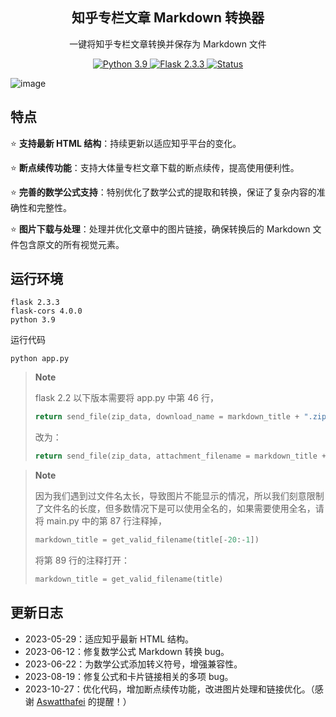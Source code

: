 <div align="center">
  <h2>知乎专栏文章 Markdown 转换器</h2>
  <p>一键将知乎专栏文章转换并保存为 Markdown 文件</p>
  <a href="#">
    <img alt="Python 3.9" src="https://img.shields.io/badge/python-3.9-blue.svg" />
  </a>
  <a href="#">
    <img alt="Flask 2.3.3" src="https://img.shields.io/badge/flask-2.3.3-blue.svg" />
  </a>
  <a href="#">
    <img alt="Status" src="https://img.shields.io/badge/Status-Updating-green" />
  </a>
</div>

![image](https://github.com/chenluda/zhihu-download/assets/45784833/5a5c27fb-4419-43fd-9ab9-69bdbe6667fe)

## 特点

⭐ **支持最新 HTML 结构**：持续更新以适应知乎平台的变化。

⭐ **断点续传功能**：支持大体量专栏文章下载的断点续传，提高使用便利性。

⭐ **完善的数学公式支持**：特别优化了数学公式的提取和转换，保证了复杂内容的准确性和完整性。

⭐ **图片下载与处理**：处理并优化文章中的图片链接，确保转换后的 Markdown 文件包含原文的所有视觉元素。

## 运行环境

```
flask 2.3.3
flask-cors 4.0.0
python 3.9
```
运行代码
```
python app.py
```
> **Note**
>
> flask 2.2 以下版本需要将 app.py 中第 46 行，
> ``` python
> return send_file(zip_data, download_name = markdown_title + ".zip", as_attachment=True)
> ```
> 改为：
> ``` python
> return send_file(zip_data, attachment_filename = markdown_title + ".zip", as_attachment=True)
> ```

> **Note**
>
> 因为我们遇到过文件名太长，导致图片不能显示的情况，所以我们刻意限制了文件名的长度，但多数情况下是可以使用全名的，如果需要使用全名，请将 main.py 中的第 87 行注释掉，
> ``` python
> markdown_title = get_valid_filename(title[-20:-1])
> ```
> 将第 89 行的注释打开：
> ``` python
> markdown_title = get_valid_filename(title)
> ```

## 更新日志

* 2023-05-29：适应知乎最新 HTML 结构。
* 2023-06-12：修复数学公式 Markdown 转换 bug。
* 2023-06-22：为数学公式添加转义符号，增强兼容性。
* 2023-08-19：修复公式和卡片链接相关的多项 bug。
* 2023-10-27：优化代码，增加断点续传功能，改进图片处理和链接优化。（感谢 [Aswatthafei](https://github.com/Aswatthafei) 的提醒！）
